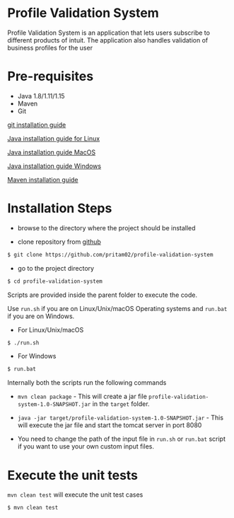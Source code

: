 # Profile Validation System
Profile Validation System is an application that lets users subscribe to different products of intuit. The application also handles validation of 
business profiles for the user

# Pre-requisites
* Java 1.8/1.11/1.15
* Maven
* Git

[git installation guide](https://git-scm.com/book/en/v2/Getting-Started-Installing-Git)

[Java installation guide for Linux](https://www.digitalocean.com/community/tutorials/how-to-install-java-with-apt-on-ubuntu-18-04)

[Java installation guide MacOS](https://mkyong.com/java/how-to-install-java-on-mac-osx/)

[Java installation guide Windows](https://phoenixnap.com/kb/install-java-windows)

[Maven installation guide](https://www.baeldung.com/install-maven-on-windows-linux-mac)



# Installation Steps
* browse to the directory where the project should be installed

* clone repository from [github](https://github.com/pritam02/profile-validation-system)

```sh
$ git clone https://github.com/pritam02/profile-validation-system
```
* go to the project directory

```sh
$ cd profile-validation-system
```


Scripts are provided inside the parent folder to execute the code.

Use `run.sh` if you are on Linux/Unix/macOS Operating systems and `run.bat` if you are on Windows.

* For Linux/Unix/macOS
```sh
$ ./run.sh
```

* For Windows
```sh
$ run.bat
```

Internally both the scripts run the following commands

* `mvn clean package` - This will create a jar file `profile-validation-system-1.0-SNAPSHOT.jar` in the `target` folder.
* `java -jar target/profile-validation-system-1.0-SNAPSHOT.jar` - This will execute the jar file and start the tomcat server in port 8080

* You need to change the path of the input file in `run.sh` or `run.bat` script if you want to use your own custom input files.


# Execute the unit tests

`mvn clean test` will execute the unit test cases

```sh
$ mvn clean test
``` 